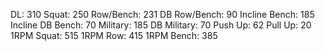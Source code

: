 DL: 310
 Squat: 250
 Row/Bench: 231
 DB Row/Bench: 90
 Incline Bench: 185
 Incline DB Bench: 70
 Military: 185
 DB Military: 70
 Push Up: 62
 Pull Up: 20
 1RPM Squat: 515
 1RPM Row: 415
 1RPM Bench: 385
